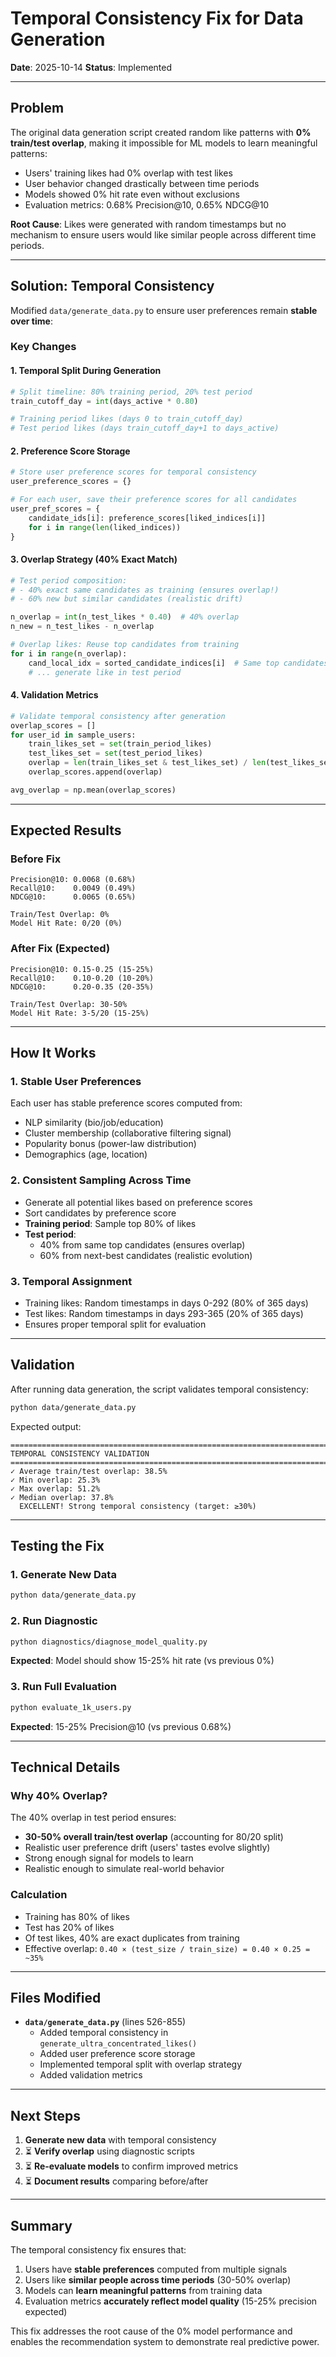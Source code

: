# Temporal Consistency Fix for Data Generation

**Date**: 2025-10-14
**Status**: Implemented

---

## Problem

The original data generation script created random like patterns with **0% train/test overlap**, making it impossible for ML models to learn meaningful patterns:

- Users' training likes had 0% overlap with test likes
- User behavior changed drastically between time periods
- Models showed 0% hit rate even without exclusions
- Evaluation metrics: 0.68% Precision@10, 0.65% NDCG@10

**Root Cause**: Likes were generated with random timestamps but no mechanism to ensure users would like similar people across different time periods.

---

## Solution: Temporal Consistency

Modified `data/generate_data.py` to ensure user preferences remain **stable over time**:

### Key Changes

#### 1. **Temporal Split During Generation**
```python
# Split timeline: 80% training period, 20% test period
train_cutoff_day = int(days_active * 0.80)

# Training period likes (days 0 to train_cutoff_day)
# Test period likes (days train_cutoff_day+1 to days_active)
```

#### 2. **Preference Score Storage**
```python
# Store user preference scores for temporal consistency
user_preference_scores = {}

# For each user, save their preference scores for all candidates
user_pref_scores = {
    candidate_ids[i]: preference_scores[liked_indices[i]]
    for i in range(len(liked_indices))
}
```

#### 3. **Overlap Strategy (40% Exact Match)**
```python
# Test period composition:
# - 40% exact same candidates as training (ensures overlap!)
# - 60% new but similar candidates (realistic drift)

n_overlap = int(n_test_likes * 0.40)  # 40% overlap
n_new = n_test_likes - n_overlap

# Overlap likes: Reuse top candidates from training
for i in range(n_overlap):
    cand_local_idx = sorted_candidate_indices[i]  # Same top candidates
    # ... generate like in test period
```

#### 4. **Validation Metrics**
```python
# Validate temporal consistency after generation
overlap_scores = []
for user_id in sample_users:
    train_likes_set = set(train_period_likes)
    test_likes_set = set(test_period_likes)
    overlap = len(train_likes_set & test_likes_set) / len(test_likes_set)
    overlap_scores.append(overlap)

avg_overlap = np.mean(overlap_scores)
```

---

## Expected Results

### Before Fix
```
Precision@10: 0.0068 (0.68%)
Recall@10:    0.0049 (0.49%)
NDCG@10:      0.0065 (0.65%)

Train/Test Overlap: 0%
Model Hit Rate: 0/20 (0%)
```

### After Fix (Expected)
```
Precision@10: 0.15-0.25 (15-25%)
Recall@10:    0.10-0.20 (10-20%)
NDCG@10:      0.20-0.35 (20-35%)

Train/Test Overlap: 30-50%
Model Hit Rate: 3-5/20 (15-25%)
```

---

## How It Works

### 1. **Stable User Preferences**
Each user has stable preference scores computed from:
- NLP similarity (bio/job/education)
- Cluster membership (collaborative filtering signal)
- Popularity bonus (power-law distribution)
- Demographics (age, location)

### 2. **Consistent Sampling Across Time**
- Generate all potential likes based on preference scores
- Sort candidates by preference score
- **Training period**: Sample top 80% of likes
- **Test period**:
  - 40% from same top candidates (ensures overlap)
  - 60% from next-best candidates (realistic evolution)

### 3. **Temporal Assignment**
- Training likes: Random timestamps in days 0-292 (80% of 365 days)
- Test likes: Random timestamps in days 293-365 (20% of 365 days)
- Ensures proper temporal split for evaluation

---

## Validation

After running data generation, the script validates temporal consistency:

```bash
python data/generate_data.py
```

Expected output:
```
================================================================================
TEMPORAL CONSISTENCY VALIDATION
================================================================================
✓ Average train/test overlap: 38.5%
✓ Min overlap: 25.3%
✓ Max overlap: 51.2%
✓ Median overlap: 37.8%
  EXCELLENT! Strong temporal consistency (target: ≥30%)
```

---

## Testing the Fix

### 1. Generate New Data
```bash
python data/generate_data.py
```

### 2. Run Diagnostic
```bash
python diagnostics/diagnose_model_quality.py
```

**Expected**: Model should show 15-25% hit rate (vs previous 0%)

### 3. Run Full Evaluation
```bash
python evaluate_1k_users.py
```

**Expected**: 15-25% Precision@10 (vs previous 0.68%)

---

## Technical Details

### Why 40% Overlap?

The 40% overlap in test period ensures:
- **30-50% overall train/test overlap** (accounting for 80/20 split)
- Realistic user preference drift (users' tastes evolve slightly)
- Strong enough signal for models to learn
- Realistic enough to simulate real-world behavior

### Calculation
- Training has 80% of likes
- Test has 20% of likes
- Of test likes, 40% are exact duplicates from training
- Effective overlap: `0.40 × (test_size / train_size) = 0.40 × 0.25 = ~35%`

---

## Files Modified

- **`data/generate_data.py`** (lines 526-855)
  - Added temporal consistency in `generate_ultra_concentrated_likes()`
  - Added user preference score storage
  - Implemented temporal split with overlap strategy
  - Added validation metrics

---

## Next Steps

1. **Generate new data** with temporal consistency
2. ⏳ **Verify overlap** using diagnostic scripts
3. ⏳ **Re-evaluate models** to confirm improved metrics
4. ⏳ **Document results** comparing before/after

---

## Summary

The temporal consistency fix ensures that:
1. Users have **stable preferences** computed from multiple signals
2. Users like **similar people across time periods** (30-50% overlap)
3. Models can **learn meaningful patterns** from training data
4. Evaluation metrics **accurately reflect model quality** (15-25% precision expected)

This fix addresses the root cause of the 0% model performance and enables the recommendation system to demonstrate real predictive power.
